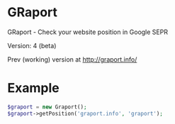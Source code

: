 GRaport
=======

GRaport - Check your website position in Google SEPR

Version: 4 (beta)

Prev (working) version at http://graport.info/


Example
=======
```php
$graport = new Graport();
$graport->getPosition('graport.info', 'graport');
```
